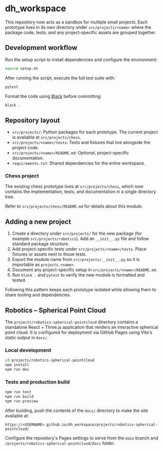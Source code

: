 # dh_workspace

This repository now acts as a sandbox for multiple small projects. Each
prototype lives in its own directory under `src/projects/<name>` where the
package code, tests, and any project-specific assets are grouped together.

## Development workflow

Run the setup script to install dependencies and configure the environment:

```bash
source setup.sh
```

After running the script, execute the full test suite with:

```bash
pytest
```

Format the code using [Black](https://black.readthedocs.io/) before committing:

```bash
black .
```

## Repository layout

- `src/projects/`: Python packages for each prototype. The current project is
  available at `src/projects/chess`.
- `src/projects/<name>/tests`: Tests and fixtures that live alongside the
  project code.
- `src/projects/<name>/README.md`: Optional, project-specific documentation.
- `requirements.txt`: Shared dependencies for the entire workspace.

### Chess project

The existing chess prototype lives at `src/projects/chess`, which now contains
the implementation, tests, and documentation in a single directory tree.

Refer to `src/projects/chess/README.md` for details about this module.

## Adding a new project

1. Create a directory under `src/projects/` for the new package
   (for example `src/projects/robotics`). Add an `__init__.py` file and follow
   standard package structure.
2. Add project-specific tests under `src/projects/<name>/tests`. Place fixtures
   or assets next to those tests.
3. Export the module name from `src/projects/__init__.py` so it is importable as
   `projects.<name>`.
4. Document any project-specific setup in `src/projects/<name>/README.md`.
5. Run `black .` and `pytest` to verify the new module is formatted and tested.

Following this pattern keeps each prototype isolated while allowing them to
share tooling and dependencies.

## Robotics – Spherical Point Cloud

The `projects/robotics-spherical-pointcloud` directory contains a standalone
React + Three.js application that renders an interactive spherical point cloud.
It is configured for deployment via GitHub Pages using Vite's static output in
`docs/`.

### Local development

```bash
cd projects/robotics-spherical-pointcloud
npm install
npm run dev
```

### Tests and production build

```bash
npm run test
npm run build
npm run preview
```

After building, push the contents of the `docs/` directory to make the site
available at:

```
https://<USERNAME>.github.io/dh_workspace/projects/robotics-spherical-pointcloud/
```

Configure the repository's Pages settings to serve from the `main` branch and
`/projects/robotics-spherical-pointcloud/docs` folder.
